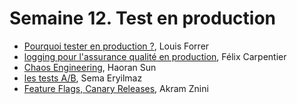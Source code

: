 # Semaine 12. Test en production

- [Pourquoi tester en production ?](https://github.com/umontreal-diro/IFT3913/tree/main/presentations/Semaine12/Louis%20Forrer), Louis Forrer
- [logging pour l'assurance qualité en production](https://github.com/umontreal-diro/IFT3913/tree/main/presentations/Semaine12/Felix_Carpentier), Félix Carpentier
- [Chaos Engineering](https://github.com/umontreal-diro/IFT3913/blob/main/presentations/Semaine12/Haoran%20Sun/Chaos%20Engineering), Haoran Sun
- [les tests A/B](https://github.com/umontreal-diro/IFT3913/tree/main/presentations/Semaine12/SemaEryilmaz), Sema Eryilmaz
- [Feature Flags, Canary Releases](https://github.com/umontreal-diro/IFT3913/tree/main/presentations/Semaine12/Akram_Znini), Akram Znini
